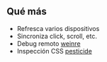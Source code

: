 ## Qué más

* Refresca varios dispositivos
* Sincroniza click, scroll, etc.
* Debug remoto [weinre](http://people.apache.org/~pmuellr/weinre/)
* Inspección CSS [pesticide](http://pesticide.io)

